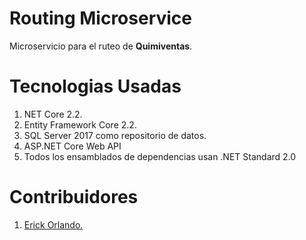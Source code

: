 # Routing Microservice 
Microservicio para el ruteo de **Quimiventas**.

# Tecnologias Usadas
1.	NET Core 2.2.
2.	Entity Framework Core 2.2.
3.	SQL Server 2017 como repositorio de datos.
4.	ASP.NET Core Web API
5.  Todos los ensamblados de dependencias usan .NET Standard 2.0

# Contribuidores

1. [Erick Orlando.](mailto:erickorlando@outlook.com)